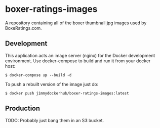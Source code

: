 # boxer-ratings-images
A repository containing all of the boxer thumbnail jpg images used by BoxeRatings.com.

## Development
This application acts an image server (nginx) for the Docker development environment. Use docker-compose to build 
and run it from your docker host:

```shell script
$ docker-compose up --build -d
```

To push a rebuilt version of the image just do:

```shell script
$ docker push jimmydockerhub/boxer-ratings-images:latest
```

## Production

TODO: Probably just bang them in an S3 bucket.